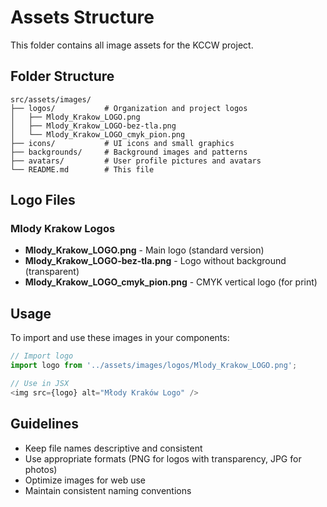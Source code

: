 # Assets Structure

This folder contains all image assets for the KCCW project.

## Folder Structure

```
src/assets/images/
├── logos/           # Organization and project logos
│   ├── Mlody_Krakow_LOGO.png
│   ├── Mlody_Krakow_LOGO-bez-tla.png
│   └── Mlody_Krakow_LOGO_cmyk_pion.png
├── icons/           # UI icons and small graphics
├── backgrounds/     # Background images and patterns
├── avatars/         # User profile pictures and avatars
└── README.md        # This file
```

## Logo Files

### Mlody Krakow Logos
- **Mlody_Krakow_LOGO.png** - Main logo (standard version)
- **Mlody_Krakow_LOGO-bez-tla.png** - Logo without background (transparent)
- **Mlody_Krakow_LOGO_cmyk_pion.png** - CMYK vertical logo (for print)

## Usage

To import and use these images in your components:

```typescript
// Import logo
import logo from '../assets/images/logos/Mlody_Krakow_LOGO.png';

// Use in JSX
<img src={logo} alt="Młody Kraków Logo" />
```

## Guidelines

- Keep file names descriptive and consistent
- Use appropriate formats (PNG for logos with transparency, JPG for photos)
- Optimize images for web use
- Maintain consistent naming conventions
